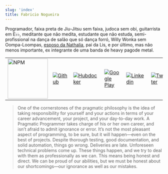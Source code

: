 ```yaml
---
slug: 'index'
title: Fabricio Nogueira
---
```


Programador, faixa preta de Jiu-Jitsu sem faixa, judoca sem obi, guitarrista em E♭♭, meditante que não medita, estudante que não estuda, semi-profissional na dança de salão que só dança forró, Willy Wonka sem Oompa-Loompas, <a href="http://nogsantos.github.io/wedding/" target="_blank" rel="noopener noreferrer">esposo da Nathalia</a>, pai da Lis, e por último, mas não menos importante, ex integrante de uma banda de heavy pagode metal.


|           |                 |           |                 |                 |                 |
|-----------|-----------------|-----------|-----------------|-----------------|-----------------|
| <a href="https://www.npmjs.com/~nogsantos" target="_blank" rel="noopener noreferrer"><img class="aligncenter size-thumbnail lazy-loaded responsive-img  tooltipped" data-position="bottom" data-tooltip="NPM" src="https://apisite.fabricionogueira.me/wp-content/uploads/2018/01/npm-n-transparent-black.png" alt="NPM" title="NPM" width="128"></a> | <a href="https://github.com/nogsantos" target="_blank" rel="noopener noreferrer"><img class="aligncenter size-thumbnail lazy-loaded responsive-img" src="https://apisite.fabricionogueira.me/wp-content/uploads/2018/01/github-big-logo.png" alt="Github" title="Github"></a> | <a href="https://hub.docker.com/u/nogsantos/" target="_blank" rel="noopener noreferrer"><img class="aligncenter size-thumbnail lazy-loaded responsive-img" src="https://apisite.fabricionogueira.me/wp-content/uploads/2018/01/hubdocker-logo-128.png" title="Hubdocker" alt="Hubdocker"></a>| <a href="http://play.google.com/store/apps/dev?id=8823406920878088230" target="_blank" rel="noopener noreferrer"><img class="aligncenter size-thumbnail lazy-loaded responsive-img" src="https://apisite.fabricionogueira.me/wp-content/uploads/2018/01/google-play.png" alt="Google Play" title="Google Play"></a> | <a href="http://www.linkedin.com/in/nogsantos" target="_blank" rel="noopener noreferrer"><img class="aligncenter size-thumbnail lazy-loaded responsive-img" src="https://apisite.fabricionogueira.me/wp-content/uploads/2018/01/linkedin-logo.png" alt="Linkedin" title="Linkedin"></a> | <a href="https://twitter.com/nogsantos" target="_blank" rel="noopener noreferrer"><img class="aligncenter size-thumbnail lazy-loaded responsive-img" src="https://apisite.fabricionogueira.me/wp-content/uploads/2018/01/twitter-logo-silhouette.png" alt="Twitter" title="Twitter"></a> |
  
> One of the cornerstones of the pragmatic philosophy is the idea of taking responsibility for yourself and your actions in terms of your career advancement, your project, and your day-to-day work. A Pragmatic Programmer takes charge of his or her own career, and isn’t afraid to admit ignorance or error. It’s not the most pleasant aspect of programming, to be sure, but it will happen—even on the best of projects. Despite thorough testing, good documentation, and solid automation, things go wrong. Deliveries are late. Unforeseen technical problems come up. These things happen, and we try to deal with them as professionally as we can. This means being honest and direct. We can be proud of our abilities, but we must be honest about our shortcomings—our ignorance as well as our mistakes.
